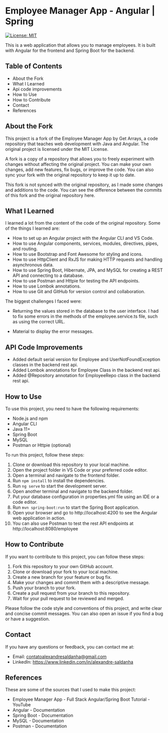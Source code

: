 # Employee Manager App - Angular | Spring
[![License: MIT](https://img.shields.io/badge/License-MIT-yellow.svg)](https://opensource.org/licenses/MIT)

This is a web application that allows you to manage employees. It is built with Angular for the frontend and Spring Boot for the backend.

## Table of Contents

- About the Fork
- What I Learned
- Api code improvements
- How to Use
- How to Contribute
- Contact
- References

## About the Fork

This project is a fork of the Employee Manager App by Get Arrays, a code repository that teaches web development with Java and Angular. The original project is licensed under the MIT License.

A fork is a copy of a repository that allows you to freely experiment with changes without affecting the original project. You can make your own changes, add new features, fix bugs, or improve the code. You can also sync your fork with the original repository to keep it up to date.

This fork is not synced with the original repository, as I made some changes and additions to the code. You can see the difference between the commits of this fork and the original repository here.

## What I Learned

I learned a lot from the content of the code of the original repository. Some of the things I learned are:

- How to set up an Angular project with the Angular CLI and VS Code.
- How to use Angular components, services, modules, directives, pipes, and routing.
- How to use Bootstrap and Font Awesome for styling and icons.
- How to use HttpClient and RxJS for making HTTP requests and handling asynchronous data.
- How to use Spring Boot, Hibernate, JPA, and MySQL for creating a REST API and connecting to a database.
- How to use Postman and Httpie for testing the API endpoints.
- How to use Lombok annotations.
- How to use Git and GitHub for version control and collaboration.

The biggest challenges I faced were:

- Returning the values stored in the database to the user interface. I had to fix some errors in the methods of the employee.service.ts file, such as using the correct URL.

- Material to display the error messages.

## API Code Improvements

- Added default serial version for Employee and UserNotFoundException classes in the backend rest api.
- Added Lombok annotations for Employee Class in the backend rest api.
- Added @Repository annotation for EmployeeRepo class in the backend rest api.

## How to Use

To use this project, you need to have the following requirements:

- Node.js and npm
- Angular CLI
- Java 11+
- Spring Boot
- MySQL
- Postman or Httpie (optional)

To run this project, follow these steps:

1. Clone or download this repository to your local machine.
2. Open the project folder in VS Code or your preferred code editor.
3. Open a terminal and navigate to the frontend folder.
4. Run `npm install` to install the dependencies.
5. Run `ng serve` to start the development server.
6. Open another terminal and navigate to the backend folder.
7. Put your database configuration in properties.yml file using an IDE or a code editor.
8. Run `mvn spring-boot:run` to start the Spring Boot application.
9. Open your browser and go to http://localhost:4200 to see the Angular web application in action.
10. You can also use Postman to test the rest API endpoints at http://localhost:8080/employee

## How to Contribute

If you want to contribute to this project, you can follow these steps:

1. Fork this repository to your own GitHub account.
2. Clone or download your fork to your local machine.
3. Create a new branch for your feature or bug fix.
4. Make your changes and commit them with a descriptive message.
5. Push your branch to your fork.
6. Create a pull request from your branch to this repository.
7. Wait for your pull request to be reviewed and merged.

Please follow the code style and conventions of this project, and write clear and concise commit messages. You can also open an issue if you find a bug or have a suggestion.

## Contact

If you have any questions or feedback, you can contact me at:

- Email: contatoalexandresaldanha@gmail.com
- LinkedIn: https://www.linkedin.com/in/alexandre-saldanha

## References

These are some of the sources that I used to make this project:

- Employee Manager App - Full Stack Angular/Spring Boot Tutorial - YouTube
- Angular - Documentation
- Spring Boot - Documentation
- MySQL - Documentation
- Postman - Documentation


